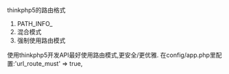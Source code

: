 thinkphp5的路由格式
1. PATH_INFO_
2. 混合模式
3. 强制使用路由模式

使用thinkphp5开发API最好使用路由模式,更安全/更优雅.
在config/app.php里配置:'url_route_must' => true,
